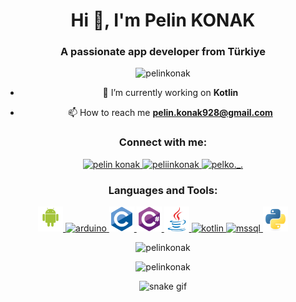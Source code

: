 <div align="center">
  <h1>Hi 👋, I'm Pelin KONAK</h1>
  <h3>A passionate app developer from Türkiye</h3>

  <p>
    <img src="https://komarev.com/ghpvc/?username=pelinkonak&label=Profile%20views&color=0e75b6&style=flat" alt="pelinkonak" />
  </p>

  - 🔭 I’m currently working on **Kotlin**

  - 📫 How to reach me **pelin.konak928@gmail.com**

  <h3>Connect with me:</h3>
  <p>
    <a href="https://linkedin.com/in/pelin konak" target="blank">
      <img src="https://raw.githubusercontent.com/rahuldkjain/github-profile-readme-generator/master/src/images/icons/Social/linked-in-alt.svg" alt="pelin konak" height="30" width="40" />
    </a>
    <a href="https://instagram.com/peliinkonak" target="blank">
      <img src="https://raw.githubusercontent.com/rahuldkjain/github-profile-readme-generator/master/src/images/icons/Social/instagram.svg" alt="peliinkonak" height="30" width="40" />
    </a>
    <a href="https://discord.gg/pelko._." target="blank">
      <img src="https://raw.githubusercontent.com/rahuldkjain/github-profile-readme-generator/master/src/images/icons/Social/discord.svg" alt="pelko._." height="30" width="40" />
    </a>
  </p>

  <h3>Languages and Tools:</h3>
  <p>
    <a href="https://developer.android.com" target="_blank" rel="noreferrer">
      <img src="https://raw.githubusercontent.com/devicons/devicon/master/icons/android/android-original-wordmark.svg" alt="android" width="40" height="40" />
    </a>
    <a href="https://www.arduino.cc/" target="_blank" rel="noreferrer">
      <img src="https://cdn.worldvectorlogo.com/logos/arduino-1.svg" alt="arduino" width="40" height="40" />
    </a>
    <a href="https://www.cprogramming.com/" target="_blank" rel="noreferrer">
      <img src="https://raw.githubusercontent.com/devicons/devicon/master/icons/c/c-original.svg" alt="c" width="40" height="40" />
    </a>
    <a href="https://www.w3schools.com/cs/" target="_blank" rel="noreferrer">
      <img src="https://raw.githubusercontent.com/devicons/devicon/master/icons/csharp/csharp-original.svg" alt="csharp" width="40" height="40" />
    </a>
    <a href="https://www.java.com" target="_blank" rel="noreferrer">
      <img src="https://raw.githubusercontent.com/devicons/devicon/master/icons/java/java-original.svg" alt="java" width="40" height="40" />
    </a>
    <a href="https://kotlinlang.org" target="_blank" rel="noreferrer">
      <img src="https://www.vectorlogo.zone/logos/kotlinlang/kotlinlang-icon.svg" alt="kotlin" width="40" height="40" />
    </a>
    <a href="https://www.microsoft.com/en-us/sql-server" target="_blank" rel="noreferrer">
      <img src="https://www.svgrepo.com/show/303229/microsoft-sql-server-logo.svg" alt="mssql" width="40" height="40" />
    </a>
    <a href="https://www.python.org" target="_blank" rel="noreferrer">
      <img src="https://raw.githubusercontent.com/devicons/devicon/master/icons/python/python-original.svg" alt="python" width="40" height="40" />
    </a>
  </p>

  <p>
    <img src="https://github-readme-stats.vercel.app/api/top-langs?username=pelinkonak&show_icons=true&locale=en&layout=compact" alt="pelinkonak" />
  </p>

  <p>
    <img src="https://github-readme-streak-stats.herokuapp.com/?user=pelinkonak&" alt="pelinkonak" />
  </p>

  <img src="https://github.com/pelinkonak/pelinkonak/blob/output/github-contribution-grid-snake.gif" alt="snake gif" />
</div>
